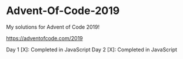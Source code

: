 # Advent-Of-Code-2019
My solutions for Advent of Code 2019!

https://adventofcode.com/2019

Day 1 [X]: Completed in JavaScript
Day 2 [X]: Completed in JavaScript
